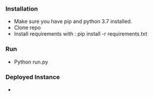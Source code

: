 ### Installation

- Make sure you have pip and python 3.7 installed.
- Clone repo
- Install requirements with : pip install -r requirements.txt

### Run 
- Python run.py

### Deployed Instance 

- 
